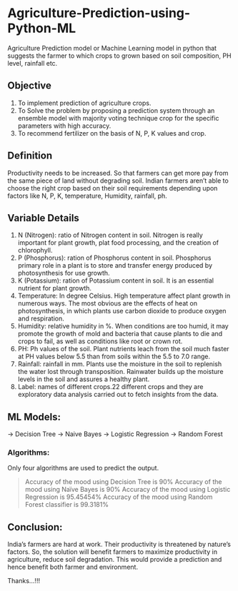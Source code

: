 # Agriculture-Prediction-using-Python-ML
Agriculture Prediction model or Machine Learning model in python that suggests the farmer to which crops to grown based on soil composition, PH level, rainfall etc.
## Objective
1. To implement prediction of agriculture crops.
2. To Solve the problem by proposing a prediction system through an ensemble model with majority voting technique crop for the specific parameters with high accuracy.
3. To recommend fertilizer on the basis of N, P, K values and crop.
## Definition
Productivity needs to be increased. So that farmers can get more pay from the same piece of land without degrading soil. Indian farmers aren’t able to choose the right crop based on their soil requirements depending upon factors like N, P, K, temperature, Humidity, rainfall, ph.
## Variable Details
1.	N (Nitrogen): ratio of Nitrogen content in soil. Nitrogen is really important for plant growth, plat food processing, and the creation of chlorophyll.
2.	P (Phosphorus): ration of Phosphorus content in soil. Phosphorus primary role in a plant is to store and transfer energy produced by photosynthesis for use growth.
3.	K (Potassium): ration of Potassium content in soil. It is an essential nutrient for plant growth.
4.	Temperature: In degree Celsius. High temperature affect plant growth in numerous ways. The most obvious are the effects of heat on photosynthesis, in which plants use carbon dioxide to produce oxygen and respiration.
5.	Humidity: relative humidity in %. When conditions are too humid, it may promote the growth of mold and bacteria that cause plants to die and crops to fail, as well as conditions like root or crown rot.
6.	PH: Ph values of the soil. Plant nutrients leach from the soil much faster at PH values below 5.5 than from soils within the 5.5 to 7.0 range.
7.	Rainfall: rainfall in mm. Plants use the moisture in the soil to replenish the water lost through transposition. Rainwater builds up the moisture levels in the soil and assures a healthy plant.
8.	Label: names of different crops.22 different crops and they are exploratory data analysis carried out to fetch insights from the data.
## ML Models:
->	Decision Tree
->	Naive Bayes
->	Logistic Regression
->	Random Forest 
### Algorithms:
Only four algorithms are used to predict the output. 
>	Accuracy of the mood using Decision Tree is 90%
>	Accuracy of the mood using Naïve Bayes is 90%
>	Accuracy of the mood using Logistic Regression is 95.45454%
>	Accuracy of the mood using Random Forest classifier is 99.3181%
## Conclusion:
India’s farmers are hard at work. Their productivity is threatened by nature’s factors. So, the solution will benefit farmers to maximize productivity in agriculture, reduce soil degradation. This would provide a prediction and hence benefit both farmer and environment. 

Thanks...!!!



